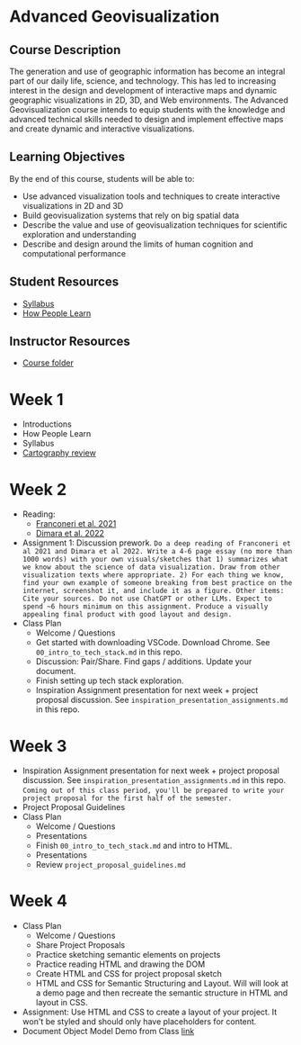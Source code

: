 # Advanced Geovisualization

## Course Description

The generation and use of geographic information has become an integral part of our daily life, science, and technology. This has led to increasing interest in the design and development of interactive maps and dynamic geographic visualizations in 2D, 3D, and Web environments. The Advanced Geovisualization course intends to equip students with the knowledge and advanced technical skills needed to design and implement effective maps and create dynamic and interactive visualizations.

## Learning Objectives

By the end of this course, students will be able to:
- Use advanced visualization tools and techniques to create interactive visualizations in 2D and 3D
- Build geovisualization systems that rely on big spatial data
- Describe the value and use of geovisualization techniques for scientific exploration and understanding
- Describe and design around the limits of human cognition and computational performance

## Student Resources
- [Syllabus](https://docs.google.com/document/d/1P1x30qblwbOWZ-MAC7MJKsigOkVQvwTq7rM9hWKWxIU/edit?tab=t.0)
- [How People Learn](https://docs.google.com/presentation/d/1b6uqHuiguISJPoROvoqOs9dAFAWZYbvMM5lTeO9655o/edit#slide=id.gaf8ebdd7e6_0_76)

## Instructor Resources
- [Course folder](https://drive.google.com/drive/folders/196yKiovAN7qgXAnXDg1vX5Fjcm2FYzSa)

# Week 1
- Introductions
- How People Learn
- Syllabus
- [Cartography review](https://docs.google.com/presentation/d/1tD5j3ZPo5lNqCiGVIbao5FT0g41okIhmjUoFg1HGmZY/edit?usp=sharing)


# Week 2
- Reading:
  - [Franconeri et al. 2021](https://drive.google.com/file/d/1AdlqZH34GBYvx1FX4uYLZkR0wY0jXx6C/view?usp=drive_link)
  - [Dimara et al. 2022](https://drive.google.com/file/d/1mIHa3YSOAqK6zRczvMbXAfKiqfWqbVBn/view?usp=drive_link)
- Assignment 1: Discussion prework. ```Do a deep reading of Franconeri et al 2021 and Dimara et al 2022. Write a 4-6 page essay (no more than 1000 words) with your own visuals/sketches that 1) summarizes what we know about the science of data visualization. Draw from other visualization texts where appropriate. 2) For each thing we know, find your own example of someone breaking from best practice on the internet, screenshot it, and include it as a figure. Other items: Cite your sources. Do not use ChatGPT or other LLMs. Expect to spend ~6 hours minimum on this assignment. Produce a visually appealing final product with good layout and design.```
- Class Plan
  - Welcome / Questions
  - Get started with downloading VSCode. Download Chrome. See `00_intro_to_tech_stack.md` in this repo.
  - Discussion: Pair/Share. Find gaps / additions. Update your document.
  - Finish setting up tech stack exploration.
  - Inspiration Assignment presentation for next week + project proposal discussion. See `inspiration_presentation_assignments.md` in this repo.

# Week 3
- Inspiration Assignment presentation for next week + project proposal discussion. See `inspiration_presentation_assignments.md` in this repo. ```Coming out of this class period, you'll be prepared to write your project proposal for the first half of the semester.```
- Project Proposal Guidelines
- Class Plan
  - Welcome / Questions
  - Presentations
  - Finish `00_intro_to_tech_stack.md` and intro to HTML.
  - Presentations
  - Review `project_proposal_guidelines.md`
 

# Week 4
- Class Plan
  - Welcome / Questions
  - Share Project Proposals
  - Practice sketching semantic elements on projects
  - Practice reading HTML and drawing the DOM
  - Create HTML and CSS for project proposal sketch
  - HTML and CSS for Semantic Structuring and Layout. Will will look at a demo page and then recreate the semantic structure in HTML and layout in CSS.
- Assignment: Use HTML and CSS to create a layout of your project. It won't be styled and should only have placeholders for content.
- Document Object Model Demo from Class [link](https://docs.google.com/presentation/d/1uL1-dxaG9dcUDj28DshVLnWtGbRRoxugbnfdiIvbADA/edit#slide=id.g33444e3d74c_0_10)

